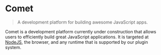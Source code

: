 Comet
=====

> A development platform for building awesome JavaScript apps.

Comet is a development platform currently under construction that allows users
to efficiently build great JavaScript applications. It is targeted at
[NodeJS](https://nodejs.org), the browser, and any runtime that is supported by
our plugin system.


